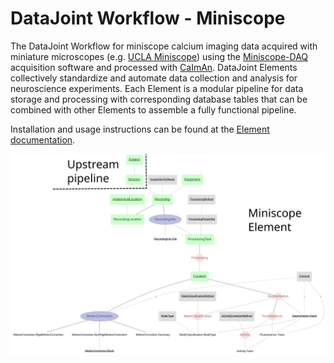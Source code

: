 # DataJoint Workflow - Miniscope

The DataJoint Workflow for miniscope calcium imaging data acquired with miniature microscopes (e.g. [UCLA Miniscope](https://github.com/Aharoni-Lab/Miniscope-v4)) using the [Miniscope-DAQ](https://github.com/Aharoni-Lab/Miniscope-DAQ-QT-Software) acquisition software and processed with [CaImAn](https://github.com/flatironinstitute/CaImAn). DataJoint Elements collectively standardize and automate data collection and analysis for neuroscience experiments. Each Element is a modular pipeline for data storage and processing with corresponding database tables that can be combined with other Elements to assemble a fully functional pipeline.

Installation and usage instructions can be found at the [Element documentation](https://datajoint.com/docs/elements/element-miniscope).

![element miniscope diagram](images/attached_miniscope_element.svg)
